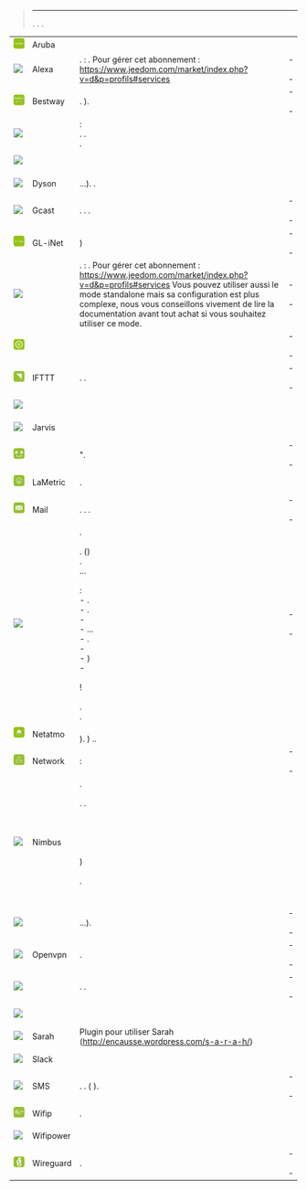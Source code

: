 
>****
>. . .
> [](https://market.jeedom.com/index.php?v=d&p=market&type=plugin&categorie=communication) 


| | | | |
|--- | --- | --- | ---|
|<img src="aruba/beta/aruba_icon.png" class="pluginLogo" width="100" />|Aruba|<br/>|<br/>[](https://market.jeedom.com/index.php?v=d&p=market_display&id=4108)|
|<img src="ash/ash_icon.png" class="pluginLogo" width="100" />|Alexa|.  :  . Pour gérer cet abonnement : https://www.jeedom.com/market/index.php?v=d&p=profils#services|[](ash/index.md) - [](ash/beta/index.md)<br/>[](https://market.jeedom.com/index.php?v=d&p=market_display&id=3409)<br/>[](ash/changelog.md) - [](ash/beta/changelog.md)|
|<img src="bestway/bestway_icon.png" class="pluginLogo" width="100" />|Bestway|. ).|[](bestway/index.md) - [](bestway/beta/index.md)<br/>[](https://market.jeedom.com/index.php?v=d&p=market_display&id=4014)<br/>[](bestway/changelog.md) - [](bestway/beta/changelog.md)|
|<img src="bornetenda/bornetenda_icon.png" class="pluginLogo" width="100" />|| : <br>. .<br>.|[](bornetenda/index.md)<br/>[](https://market.jeedom.com/index.php?v=d&p=market_display&id=1299)<br/>[](bornetenda/changelog.md)|
|<img src="dialogflow/dialogflow_icon.png" class="pluginLogo" width="100" />|||[](dialogflow/index.md)<br/>[](https://market.jeedom.com/index.php?v=d&p=market_display&id=3215)<br/>[](dialogflow/changelog.md)|
|<img src="dyson/dyson_icon.png" class="pluginLogo" width="100" />|Dyson|...). .|[](dyson/index.md)<br/>[](https://market.jeedom.com/index.php?v=d&p=market_display&id=4002)<br/>[](dyson/changelog.md)|
|<img src="gcast/gcast_icon.png" class="pluginLogo" width="100" />|Gcast|. . .|[](gcast/index.md) - [](gcast/beta/index.md)<br/>[](https://market.jeedom.com/index.php?v=d&p=market_display&id=3057)<br/>[](gcast/changelog.md) - [](gcast/beta/changelog.md)|
|<img src="glinet/glinet_icon.png" class="pluginLogo" width="100" />|GL-iNet|)|[](glinet/index.md) - [](glinet/beta/index.md)<br/>[](https://market.jeedom.com/index.php?v=d&p=market_display&id=4181)<br/>[](glinet/changelog.md) - [](glinet/beta/changelog.md)|
|<img src="gsh/gsh_icon.png" class="pluginLogo" width="100" />||.  : . Pour gérer cet abonnement : https://www.jeedom.com/market/index.php?v=d&p=profils#services Vous pouvez utiliser aussi le mode standalone mais sa configuration est plus complexe, nous vous conseillons vivement de lire la documentation avant tout achat si vous souhaitez utiliser ce mode.|[](gsh/index.md) - [](gsh/beta/index.md)<br/>[](https://market.jeedom.com/index.php?v=d&p=market_display&id=3412)<br/>[](gsh/changelog.md) - [](gsh/beta/changelog.md)|
|<img src="heliumhotspot/heliumhotspot_icon.png" class="pluginLogo" width="100" />|||[](heliumhotspot/index.md) - [](heliumhotspot/beta/index.md)<br/>[](https://market.jeedom.com/index.php?v=d&p=market_display&id=4315)<br/>[](heliumhotspot/changelog.md) - [](heliumhotspot/beta/changelog.md)|
|<img src="ifttt/ifttt_icon.png" class="pluginLogo" width="100" />|IFTTT|. .|[](ifttt/index.md) - [](ifttt/beta/index.md)<br/>[](https://market.jeedom.com/index.php?v=d&p=market_display&id=1705)<br/>[](ifttt/changelog.md) - [](ifttt/beta/changelog.md)|
|<img src="/beta/_icon.png" class="pluginLogo" width="100" />||<br/>|[](/beta/index.md)<br/>[](https://market.jeedom.com/index.php?v=d&p=market_display&id=4166)<br/>[](/beta/changelog.md)|
|<img src="jarvis/jarvis_icon.png" class="pluginLogo" width="100" />|Jarvis||[](jarvis/index.md)<br/>[](https://market.jeedom.com/index.php?v=d&p=market_display&id=2577)<br/>[](jarvis/changelog.md)|
|<img src="jeelink/jeelink_icon.png" class="pluginLogo" width="100" />||".|[](jeelink/index.md) - [](jeelink/beta/index.md)<br/>[](https://market.jeedom.com/index.php?v=d&p=market_display&id=2530)<br/>[](jeelink/changelog.md) - [](jeelink/beta/changelog.md)|
|<img src="lametric/lametric_icon.png" class="pluginLogo" width="100" />|LaMetric|.|[](lametric/index.md)<br/>[](https://market.jeedom.com/index.php?v=d&p=market_display&id=2818)<br/>[](lametric/changelog.md)|
|<img src="mail/mail_icon.png" class="pluginLogo" width="100" />|Mail|. . .|[](mail/index.md) - [](mail/beta/index.md)<br/>[](https://market.jeedom.com/index.php?v=d&p=market_display&id=22)<br/>[](mail/changelog.md) - [](mail/beta/changelog.md)|
|<img src="mobile/mobile_icon.png" class="pluginLogo" width="100" />||.<br/><br/>. ()<br/>.<br/>...<br/><br/>:<br/>- .<br/>- .<br/>- <br/>- ...<br/>- .<br/>- <br/>- )<br/>-  <br/><br/> !<br/><br/>.<br/>.|[](mobile/index.md) - [](mobile/beta/index.md)<br/>[](https://market.jeedom.com/index.php?v=d&p=market_display&id=2030)<br/>[](mobile/changelog.md) - [](mobile/beta/changelog.md)|
|<img src="netatmo/beta/netatmo_icon.png" class="pluginLogo" width="100" />|Netatmo|<br/>). ) ..|[](netatmo/beta/index.md)<br/>[](https://market.jeedom.com/index.php?v=d&p=market_display&id=4062)<br/>[](netatmo/beta/changelog.md)|
|<img src="networks/networks_icon.png" class="pluginLogo" width="100" />|Network| : |[](networks/index.md) - [](networks/beta/index.md)<br/>[](https://market.jeedom.com/index.php?v=d&p=market_display&id=1950)<br/>[](networks/changelog.md) - [](networks/beta/changelog.md)|
|<img src="nimbus/nimbus_icon.png" class="pluginLogo" width="100" />|Nimbus|.<br/><br/>. .<br/><br/><br/><br/><br/><br/>)<br/><br/>.<br/><br/><br/>|[](nimbus/index.md)<br/>[](https://market.jeedom.com/index.php?v=d&p=market_display&id=1506)<br/>[](nimbus/changelog.md)|
|<img src="notificationmanager/notificationmanager_icon.png" class="pluginLogo" width="100" />||...).|[](notificationmanager/index.md) - [](notificationmanager/beta/index.md)<br/>[](https://market.jeedom.com/index.php?v=d&p=market_display&id=3315)<br/>[](notificationmanager/changelog.md) - [](notificationmanager/beta/changelog.md)|
|<img src="openvpn/openvpn_icon.png" class="pluginLogo" width="100" />|Openvpn|.|[](openvpn/index.md) - [](openvpn/beta/index.md)<br/>[](https://market.jeedom.com/index.php?v=d&p=market_display&id=1965)<br/>[](openvpn/changelog.md) - [](openvpn/beta/changelog.md)|
|<img src="philipsHue/philipsHue_icon.png" class="pluginLogo" width="100" />||. .|[](philipsHue/index.md) - [](philipsHue/beta/index.md)<br/>[](https://market.jeedom.com/index.php?v=d&p=market_display&id=190)<br/>[](philipsHue/changelog.md) - [](philipsHue/beta/changelog.md)|
|<img src="phonemarket/phonemarket_icon.png" class="pluginLogo" width="100" />|||[](phonemarket/index.md)<br/>[](https://market.jeedom.com/index.php?v=d&p=market_display&id=1694)<br/>[](phonemarket/changelog.md)|
|<img src="sarah/sarah_icon.png" class="pluginLogo" width="100" />|Sarah|Plugin pour utiliser Sarah (http://encausse.wordpress.com/s-a-r-a-h/)|[](sarah/index.md)<br/>[](https://market.jeedom.com/index.php?v=d&p=market_display&id=17)<br/>[](sarah/changelog.md)|
|<img src="slack/slack_icon.png" class="pluginLogo" width="100" />|Slack||[](slack/index.md)<br/>[](https://market.jeedom.com/index.php?v=d&p=market_display&id=1689)<br/>[](slack/changelog.md)|
|<img src="sms/sms_icon.png" class="pluginLogo" width="100" />|SMS|. . ( ).|[](sms/index.md) - [](sms/beta/index.md)<br/>[](https://market.jeedom.com/index.php?v=d&p=market_display&id=16)<br/>[](sms/changelog.md) - [](sms/beta/changelog.md)|
|<img src="wifip/wifip_icon.png" class="pluginLogo" width="100" />|Wifip|.|[](wifip/index.md)<br/>[](https://market.jeedom.com/index.php?v=d&p=market_display&id=2286)<br/>[](wifip/changelog.md)|
|<img src="wifipower/wifipower_icon.png" class="pluginLogo" width="100" />|Wifipower||[](wifipower/index.md)<br/>[](https://market.jeedom.com/index.php?v=d&p=market_display&id=1046)<br/>[](wifipower/changelog.md)|
|<img src="wireguard/wireguard_icon.png" class="pluginLogo" width="100" />|Wireguard|. |[](wireguard/index.md) - [](wireguard/beta/index.md)<br/>[](https://market.jeedom.com/index.php?v=d&p=market_display&id=4222)<br/>[](wireguard/changelog.md) - [](wireguard/beta/changelog.md)|
